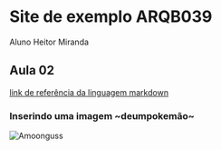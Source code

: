 # Site de exemplo ARQB039

Aluno Heitor Miranda

## Aula 02

[link de referência da linguagem markdown](https://www.markdown.net.br/)

### Inserindo uma imagem ~deumpokemão~


![Amoonguss](https://oyster.ignimgs.com/mediawiki/apis.ign.com/pokemon-black-and-white/c/cc/Pokemans_591.gif)
